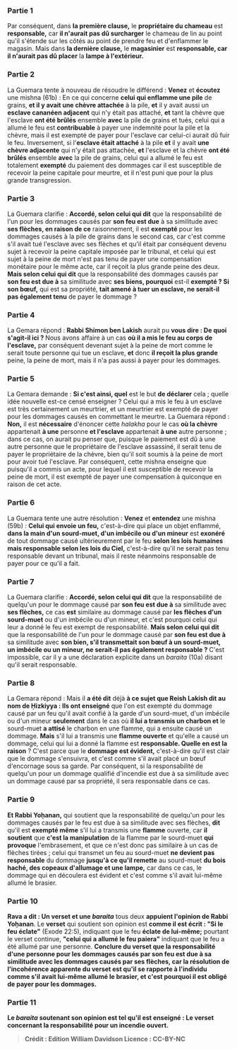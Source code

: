 
### Partie 1
Par conséquent, dans <b>la première clause,</b> le <b>propriétaire du chameau</b> est <b>responsable,</b> car <b>il n'aurait pas dû surcharger</b> le chameau de lin au point qu'il s'étende sur les côtés au point de prendre feu et d'enflammer le magasin. Mais dans <b>la dernière clause,</b> le <b>magasinier</b> est <b>responsable, car il n'aurait pas dû placer</b> la <b>lampe à l'extérieur.</b>

### Partie 2
La Guemara tente à nouveau de résoudre le différend : <b>Venez</b> et <b>écoutez</b> une mishna (61b) : En ce qui concerne <b>celui qui enflamme une pile</b> de grains, <b>et il y avait une chèvre attachée</b> à la pile, <b>et</b> il y avait aussi un <b>esclave cananéen adjacent</b> qui n'y était pas attaché, <b>et</b> tant la chèvre que l'esclave <b>ont été brûlés</b> ensemble <b>avec</b> la pile de grains et tués, celui qui a allumé le feu est <b>contribuable</b> à payer une indemnité pour la pile et la chèvre, mais il est exempté de payer pour l'esclave car celui-ci aurait dû fuir le feu. Inversement, si l'<b>esclave était attaché</b> à la pile <b>et</b> il y avait <b>une chèvre adjacente</b> qui n'y était pas attachée, <b>et</b> l'esclave et la chèvre <b>ont été brûlés</b> ensemble <b>avec</b> la pile de grains, celui qui a allumé le feu est totalement <b>exempté</b> du paiement des dommages car il est susceptible de recevoir la peine capitale pour meurtre, et il n'est puni que pour la plus grande transgression.

### Partie 3
La Guemara clarifie : <b>Accordé, selon celui qui dit</b> que la responsabilité de l'un pour les dommages causés par <b>son feu est due</b> à sa similitude avec <b>ses flèches, en raison de ce</b> raisonnement, il est <b>exempté</b> pour les dommages causés à la pile de grains dans le second cas, car c'est comme s'il avait tué l'esclave avec ses flèches et qu'il était par conséquent devenu sujet à recevoir la peine capitale imposée par le tribunal, et celui qui est sujet à la peine de mort n'est pas tenu de payer une compensation monétaire pour le même acte, car il reçoit la plus grande peine des deux. <b>Mais selon celui qui dit</b> que la responsabilité des dommages causés par <b>son feu est due à</b> sa similitude avec <b>ses biens, pourquoi</b> est-il <b>exempté ? Si son bœuf,</b> qui est sa propriété, <b>tait amené à tuer un esclave, ne serait-il pas également tenu</b> de payer le dommage ?

### Partie 4
La Gemara répond : <b>Rabbi Shimon ben Lakish</b> aurait pu <b>vous dire : De quoi s'agit-il ici ? </b> Nous avons affaire à un cas <b>où il a mis le feu au corps de l'esclave,</b> par conséquent devenant sujet à la peine de mort comme le serait toute personne qui tue un esclave, <b>et</b> donc <b>il reçoit la plus grande</b> peine, la peine de mort, mais il n'a pas aussi à payer pour les dommages.

### Partie 5
La Gemara demande : <b>Si c'est ainsi, quel</b> est le but <b>de déclarer</b> cela ; quelle idée nouvelle est-ce censé enseigner ? Celui qui a mis le feu à un esclave est très certainement un meurtrier, et un meurtrier est exempté de payer pour les dommages causés en commettant le meurtre. La Guemara répond : <b>Non,</b> il est <b>nécessaire</b> d'énoncer cette <i>halakha</i> pour le cas <b>où la chèvre</b> appartenait <b>à une</b> personne <b>et l'esclave</b> appartenait <b>à une</b> autre personne ; dans ce cas, on aurait pu penser que, puisque le paiement est dû à une autre personne que le propriétaire de l'esclave assassiné, il serait tenu de payer le propriétaire de la chèvre, bien qu'il soit soumis à la peine de mort pour avoir tué l'esclave. Par conséquent, cette mishna enseigne que puisqu'il a commis un acte, pour lequel il est susceptible de recevoir la peine de mort, il est exempté de payer une compensation à quiconque en raison de cet acte.

### Partie 6
La Guemara tente une autre résolution : <b>Venez</b> et <b>entendez</b> une mishna (59b) : <b>Celui qui envoie un feu,</b> c'est-à-dire qui place un objet enflammé, <b>dans la main d'un sourd-muet, d'un imbécile ou d'un mineur</b> est <b>exonéré</b> de tout dommage causé ultérieurement par le feu <b>selon les lois humaines mais responsable selon les lois du Ciel,</b> c'est-à-dire qu'il ne serait pas tenu responsable devant un tribunal, mais il reste néanmoins responsable de payer pour ce qu'il a fait.

### Partie 7
La Guemara clarifie : <b>Accordé, selon celui qui dit</b> que la responsabilité de quelqu'un pour le dommage causé par <b>son feu est due à</b> sa similitude avec <b>ses flèches,</b> ce cas <b>est</b> similaire au dommage causé par <b>les flèches d'un sourd-muet</b> ou d'un imbécile ou d'un mineur, et c'est pourquoi celui qui leur a donné le feu est exempt de responsabilité. <b>Mais selon celui qui dit</b> que la responsabilité de l'un pour le dommage causé par <b>son feu est due à</b> sa similitude avec <b>son bien, s'il transmettait son bœuf à un sourd-muet, un imbécile ou un mineur, ne serait-il pas également responsable ? </b> C'est impossible, car il y a une déclaration explicite dans un <i>baraita</i> (10a) disant qu'il serait responsable.

### Partie 8
La Gemara répond : Mais il <b>a été dit</b> déjà <b>à ce sujet que Reish Lakish dit au nom de Ḥizkiyya : Ils ont enseigné</b> que l'on est exempté du dommage causé par un feu qu'il avait confié à la garde d'un sourd-muet, d'un imbécile ou d'un mineur <b>seulement</b> dans le cas où <b>il lui a transmis un charbon et</b> le sourd-muet <b>a attisé</b> le charbon en une flamme, qui a ensuite causé un dommage. <b>Mais</b> s'il lui a transmis une <b>flamme ouverte</b> et qu'elle a causé un dommage, celui qui lui a donné la flamme est <b>responsable. Quelle en est la raison</b> ? C'est parce que le <b>dommage est évident,</b> c'est-à-dire qu'il est clair que le dommage s'ensuivra, et c'est comme s'il avait placé un bœuf d'encornage sous sa garde. Par conséquent, si la responsabilité de quelqu'un pour un dommage qualifié d'incendie est due à sa similitude avec un dommage causé par sa propriété, il sera responsable dans ce cas.

### Partie 9
<b>Et Rabbi Yoḥanan,</b> qui soutient que la responsabilité de quelqu'un pour les dommages causés par le feu est due à sa similitude avec ses flèches, <b>dit</b> qu'il est <b>exempté même</b> s'il lui a transmis une <b>flamme</b> ouverte, car <b>il soutient</b> que <b>c'est la manipulation</b> de la flamme par le sourd-muet <b>qui provoque</b> l'embrasement, et que ce n'est donc pas similaire à un cas de flèches tirées ; celui qui transmet un feu au sourd-muet <b>ne devient pas responsable</b> du dommage <b>jusqu'à ce qu'il remette</b> au sourd-muet <b>du bois haché, des copeaux d'allumage et une lampe,</b> car dans ce cas, le dommage qui en découlera est évident et c'est comme s'il avait lui-même allumé le brasier.

### Partie 10
<b>Rava a dit : Un verset et une <i>baraita</i></b> tous deux <b>appuient l'opinion de Rabbi Yoḥanan</b>. Le <b>verset</b> qui soutient son opinion est <b>comme il est écrit : "Si le feu éclate"</b> (Exode 22:5), indiquant que le feu <b>éclate de lui-même;</b> pourtant le verset continue, <b>"celui qui a allumé le feu paiera"</b> indiquant que le feu a été allumé par une personne. <b>Conclure du verset que la responsabilité d'une personne pour les dommages causés par <b>son feu est due à</b> sa similitude avec les dommages causés par <b>ses flèches,</b> car la résolution de l'incohérence apparente du verset est qu'il se rapporte à l'individu comme s'il avait lui-même allumé le brasier, et c'est pourquoi il est obligé de payer pour les dommages.

### Partie 11
Le <b><i>baraita</i></b> soutenant son opinion est <b>tel qu'il est enseigné : Le verset</b> concernant la responsabilité pour un incendie <b>ouvert</b>.

>Crédit : Edition William Davidson
>Licence : CC-BY-NC